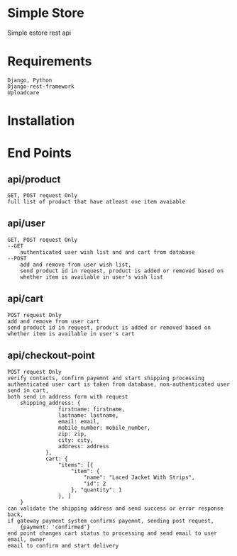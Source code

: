 # Simple Store

Simple estore rest api 
 
# Requirements 

    Django, Python
    Django-rest-framework
    Uploadcare

# Installation

# End Points

## api/product 

    GET, POST request Only
    full list of product that have atleast one item avaiable
    

## api/user
    GET, POST request Only
    --GET
        authenticated user wish list and and cart from database
    --POST
        add and remove from user wish list, 
        send product id in request, product is added or removed based on 
        whether item is available in user's wish list


## api/cart
    POST request Only
    add and remove from user cart
    send product id in request, product is added or removed based on 
    whether item is available in user's cart

## api/checkout-point
    POST request Only
    verify contacts, confirm payemnt and start shipping processing
    authenticated user cart is taken from database, non-authenticated user send in cart, 
    both send in address form with request
        shipping_address: {
                    firstname: firstname,
                    lastname: lastname,
                    email: email,
                    mobile_number: mobile_number,
                    zip: zip,
                    city: city,
                    address: address
                },
                cart: {
                    "items": [{
                        "item": {
                            "name": "Laced Jacket With Strips",
                            "id": 2
                        }, "quantity": 1
                    }, ]
        }
    can validate the shipping address and send success or error response back,
    if gateway payment system confirms payemnt, sending post request, 
        {payment: 'confirmed'}
    end point changes cart status to processing and send email to user email, owner 
    email to confirm and start delivery

